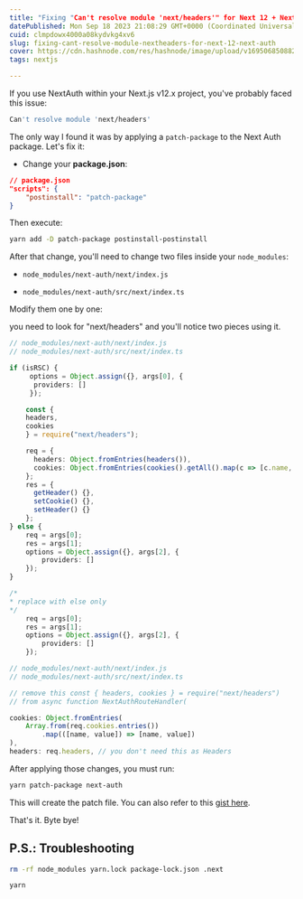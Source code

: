 ```yaml
---
title: "Fixing "Can't resolve module 'next/headers'" for Next 12 + Next Auth"
datePublished: Mon Sep 18 2023 21:08:29 GMT+0000 (Coordinated Universal Time)
cuid: clmpdowx4000a08kydvkg4xv6
slug: fixing-cant-resolve-module-nextheaders-for-next-12-next-auth
cover: https://cdn.hashnode.com/res/hashnode/image/upload/v1695068508825/8494c9e1-3bac-40b5-87f8-0aee21644f4c.png
tags: nextjs

---
```


If you use NextAuth within your Next.js v12.x project, you've probably faced this issue:

```bash
Can't resolve module 'next/headers'
```

The only way I found it was by applying a `patch-package` to the Next Auth package. Let's fix it:

* Change your **package.json**:
    

```json
// package.json
"scripts": {
    "postinstall": "patch-package"
}
```

Then execute:

```bash
yarn add -D patch-package postinstall-postinstall
```

After that change, you'll need to change two files inside your `node_modules`:

* `node_modules/next-auth/next/index.js`
    
* `node_modules/next-auth/src/next/index.ts`
    

Modify them one by one:

you need to look for "next/headers" and you'll notice two pieces using it.

```typescript
// node_modules/next-auth/next/index.js
// node_modules/next-auth/src/next/index.ts

if (isRSC) {
     options = Object.assign({}, args[0], {
      providers: []
     });

    const {
    headers,
    cookies
    } = require("next/headers");

    req = {
      headers: Object.fromEntries(headers()),
      cookies: Object.fromEntries(cookies().getAll().map(c => [c.name, c.value]))
    };
    res = {
      getHeader() {},
      setCookie() {},
      setHeader() {}
    };
} else {
    req = args[0];
    res = args[1];
    options = Object.assign({}, args[2], {
        providers: []
    });
}

/*
* replace with else only
*/
    req = args[0];
    res = args[1];
    options = Object.assign({}, args[2], {
        providers: []
    });
```

```typescript
// node_modules/next-auth/next/index.js
// node_modules/next-auth/src/next/index.ts

// remove this const { headers, cookies } = require("next/headers")
// from async function NextAuthRouteHandler(

cookies: Object.fromEntries(
    Array.from(req.cookies.entries())
        .map(([name, value]) => [name, value])
),
headers: req.headers, // you don't need this as Headers
```

After applying those changes, you must run:

```bash
yarn patch-package next-auth
```

This will create the patch file. You can also refer to this [gist here](https://gist.github.com/mauriciord/9af1ebd21aa066c9dd73860a90996efa).

That's it. Byte bye!

## P.S.: Troubleshooting

```bash
rm -rf node_modules yarn.lock package-lock.json .next

yarn
```